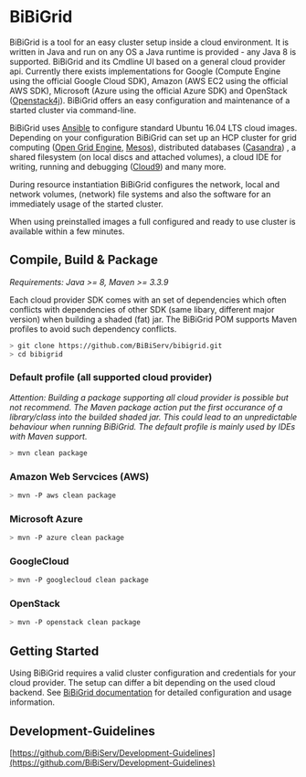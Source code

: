 # BiBiGrid
BiBiGrid is a tool for an easy cluster setup inside a cloud environment.
It is written in Java and run on any OS a Java runtime is provided - any 
Java 8 is supported. BiBiGrid and its Cmdline UI based on a general cloud 
provider api. Currently there exists implementations for Google (Compute Engine
using the official Google Cloud SDK), Amazon (AWS EC2 using the official AWS SDK), Microsoft (Azure using the official Azure SDK)
and OpenStack ([Openstack4j](http://openstack4j.com)). BiBiGrid offers an easy configuration and maintenance of a started cluster via command-line.

BiBiGrid uses [Ansible](https://www.ansible.com) to configure standard Ubuntu 16.04 LTS cloud images. Depending on your configuration BiBiGrid can set up
an HCP cluster for grid computing ([Open Grid Engine](http://gridscheduler.sourceforge.net), [Mesos](https://mesos.apache.org)), distributed databases ([Casandra](https://cassandra.apache.org)) , a shared filesystem (on local discs and attached volumes), a cloud IDE for writing, running and debugging ([Cloud9](https://github.com/c9/core)) and many more.

During resource instantiation BiBiGrid configures the network, local and network volumes, (network) file systems and also the software for an immediately usage of the started cluster. 

When using preinstalled images a full configured and ready to use cluster is available within a few minutes.


## Compile, Build & Package

*Requirements: Java >= 8, Maven >= 3.3.9*

Each cloud provider SDK comes with an set of dependencies which often conflicts with dependencies of other SDK (same libary, different major version) when building a shaded (fat) jar. The BiBiGrid POM supports Maven profiles to avoid such dependency conflicts.  

~~~BASH
> git clone https://github.com/BiBiServ/bibigrid.git
> cd bibigrid
~~~

### Default profile (all supported cloud provider)
*Attention: Building a package supporting all cloud provider is possible but not recommend. The Maven package action put the first occurance of a library/class into the builded shaded jar. This could lead to an unpredictable behaviour when running BiBiGrid. The default profile is mainly used by IDEs with Maven support.*


~~~BASH
> mvn clean package
~~~

### Amazon Web Servcices (AWS)

~~~BASH
> mvn -P aws clean package
~~~

### Microsoft Azure

~~~BASH
> mvn -P azure clean package
~~~

### GoogleCloud

~~~BASH
> mvn -P googlecloud clean package
~~~

### OpenStack

~~~BASH
> mvn -P openstack clean package
~~~

## Getting Started 
Using BiBiGrid requires a valid cluster configuration and credentials for your cloud provider. The setup can differ a bit depending on the used cloud backend. See [BiBiGrid documentation](docs/README.md) for detailed configuration and usage information. 

## Development-Guidelines

[https://github.com/BiBiServ/Development-Guidelines](https://github.com/BiBiServ/Development-Guidelines)



